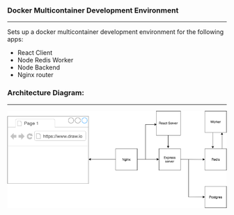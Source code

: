 ### Docker Multicontainer Development Environment

---

Sets up a docker multicontainer development environment for the following apps:

- React Client
- Node Redis Worker
- Node Backend
- Nginx router

### Architecture Diagram:

---

![](Architecture_diagram.png)
